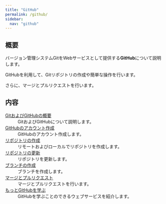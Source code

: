 ```yaml
---
title: "GitHub"
permalink: /github/
sidebar:
  nav: "github"
---
```

## 概要
バージョン管理システムGitをWebサービスとして提供する**GitHub**について説明します。  

GitHubを利用して、Gitリポジトリの作成や簡単な操作を行います。

さらに、マージとプルリクエストを行います。

## 内容

<dl>
  <dt><a href="/archives/github/about-github/">GitおよびGitHubの概要</a></dt>
  <dd>GitおよびGitHubについて説明します。</dd>
  <dt><a href="/archives/github/create-github-account/">GitHubのアカウント作成</a></dt>
  <dd>GitHubのアカウント作成します。</dd>
  <dt><a href="/archives/github/create-repository/">リポジトリの作成</a></dt>
  <dd>リモートおよびローカルでリポジトリを作成します。</dd>
  <dt><a href="/archives/github/update-repository/">リポジトリの更新</a></dt>
  <dd>リポジトリを更新します。</dd>
  <dt><a href="/archives/github/use-branch/">ブランチの作成</a></dt>
  <dd>ブランチを作成します。</dd>
  <dt><a href="/archives/github/merge-and-pull-request/">マージとプルリクエスト</a></dt>
  <dd>マージとプルリクエストを行います。</dd>
  <dt><a href="/archives/github/github-learning-sites/">もっとGitHubを学ぶ</a></dt>
  <dd>GitHubを学ぶことのできるウェブサービスを紹介します。</dd>
</dl>
